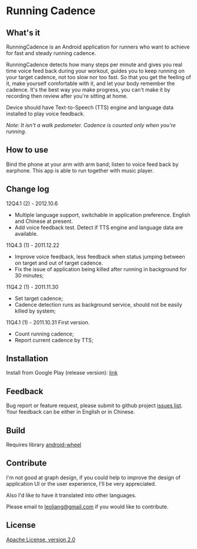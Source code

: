 Running Cadence
===============

What's it
---------

RunningCadence is an Android application for runners who want to achieve for fast and steady running cadence.

RunningCadence detects how many steps per minute and gives you real time voice feed back during your workout, guides you to keep running on your target cadence, not too slow nor too fast. So that you get the feeling of it, make yourself comfortable with it, and let your body remember the cadence. It's the best way you make progress, you can't make it by recording then review after you're sitting at home.

Device should have Text-to-Speech (TTS) engine and language data installed to play voice feedback.

_Note: It isn't a walk pedometer. Cadence is counted only when you're running._

How to use
----------

Bind the phone at your arm with arm band; listen to voice feed back by earphone. This app is able to run together with music player.

Change log
----------

12Q4.1  (2)  - 2012.10.6

+ Multiple language support, switchable in application preference. English and Chinese at present.
+ Add voice feedback test. Detect if TTS engine and language data are available.

11Q4.3  (1)  - 2011.12.22

+ Improve voice feedback, less feedback when status jumping between on target and out of target cadence.
+ Fix the issue of application being killed after running in background for 30 minutes;

11Q4.2  (1)  - 2011.11.30

+ Set target cadence;
+ Cadence detection runs as background service, should not be easily killed by system;

11Q4.1  (1)  - 2011.10.31  First version.

+ Count running cadence;
+ Report current cadence by TTS;

Installation
------------

Install from Google Play (release version): [link](https://play.google.com/store/apps/details?id=leoliang.runningcadence)

Feedback
--------

Bug report or feature request, please submit to github project [issues list](https://github.com/aleung/RunningCadence/issues). Your feedback can be either in English or in Chinese.

Build
-----

Requires library [android-wheel](http://code.google.com/p/android-wheel/)

Contribute
----------

I'm not good at graph design, if you could help to improve the design of application UI or the user experience, I'll be very appreciated.

Also I'd like to have it translated into other languages.

Please email to [leoliang@gmail.com](mailto:leoliang@gmail.com) if you would like to contribute.

License
-------

[Apache License, version 2.0](http://www.apache.org/licenses/LICENSE-2.0)

